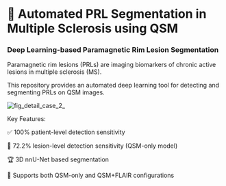 # 🧠 Automated PRL Segmentation in Multiple Sclerosis using QSM
### Deep Learning-based Paramagnetic Rim Lesion Segmentation

Paramagnetic rim lesions (PRLs) are imaging biomarkers of chronic active lesions in multiple sclerosis (MS). 

This repository provides an automated deep learning tool for detecting and segmenting PRLs on QSM images.


![fig_detail_case_2_](https://github.com/user-attachments/assets/ae0c6750-f031-4b84-b5d2-1c5a0229691a)


Key Features:

✅ 100% patient-level detection sensitivity

🎯 72.2% lesion-level detection sensitivity (QSM-only model)

🏆 3D nnU-Net based segmentation

🔬 Supports both QSM-only and QSM+FLAIR configurations

